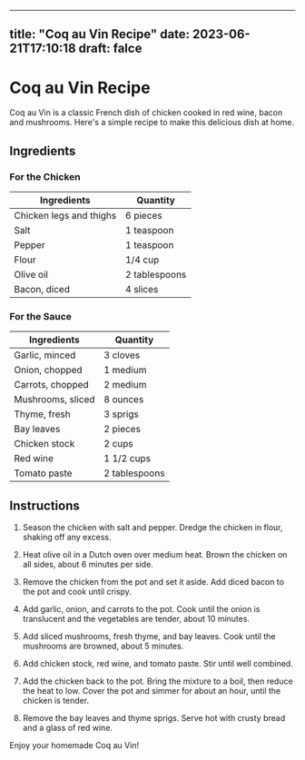 
---
title: "Coq au Vin Recipe"
date: 2023-06-21T17:10:18
draft: falce
---

# Coq au Vin Recipe

Coq au Vin is a classic French dish of chicken cooked in red wine, bacon and mushrooms. Here's a simple recipe to make this delicious dish at home.

## Ingredients

### For the Chicken

| Ingredients | Quantity |
| ----------- | -------- |
| Chicken legs and thighs | 6 pieces |
| Salt | 1 teaspoon |
| Pepper | 1 teaspoon |
| Flour | 1/4 cup |
| Olive oil | 2 tablespoons |
| Bacon, diced | 4 slices |

### For the Sauce

| Ingredients | Quantity |
| ----------- | -------- |
| Garlic, minced | 3 cloves |
| Onion, chopped | 1 medium |
| Carrots, chopped | 2 medium |
| Mushrooms, sliced | 8 ounces |
| Thyme, fresh | 3 sprigs |
| Bay leaves | 2 pieces |
| Chicken stock | 2 cups |
| Red wine | 1 1/2 cups |
| Tomato paste | 2 tablespoons |

## Instructions

1. Season the chicken with salt and pepper. Dredge the chicken in flour, shaking off any excess.

2. Heat olive oil in a Dutch oven over medium heat. Brown the chicken on all sides, about 6 minutes per side.

3. Remove the chicken from the pot and set it aside. Add diced bacon to the pot and cook until crispy.

4. Add garlic, onion, and carrots to the pot. Cook until the onion is translucent and the vegetables are tender, about 10 minutes.

5. Add sliced mushrooms, fresh thyme, and bay leaves. Cook until the mushrooms are browned, about 5 minutes.

6. Add chicken stock, red wine, and tomato paste. Stir until well combined.

7. Add the chicken back to the pot. Bring the mixture to a boil, then reduce the heat to low. Cover the pot and simmer for about an hour, until the chicken is tender.

8. Remove the bay leaves and thyme sprigs. Serve hot with crusty bread and a glass of red wine.

Enjoy your homemade Coq au Vin!
